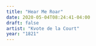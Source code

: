 ```yaml
---
title: "Hear Me Roar"
date: 2020-05-04T08:24:41-04:00
draft: false
artist: "Kvote de la Court"
year: "1821"
---
```


